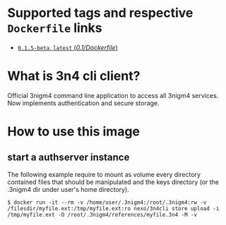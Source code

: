 # Supported tags and respective `Dockerfile` links

-	[`0.1.5-beta`, `latest` (*0.1/Dockerfile*)](https://github.com/nexocrew/docker_3nigm4_3n4cli/0.1/Dockerfile)

# What is 3n4 cli client?
Official 3nigm4 command line application to access all 3nigm4 services. Now implements authentication and secure storage.

# How to use this image

## start a authserver instance

The following example require to mount as volume every directory contained files that should be manipulated and the keys directory (or the .3nigm4 dir under user's home directory).

```console
$ docker run -it --rm -v /home/user/.3nigm4:/root/.3nigm4:rw -v /filesdir/myfile.ext:/tmp/myfile.ext:ro nexo/3n4cli store upload -i /tmp/myfile.ext -O /root/.3nigm4/references/myfile.3n4 -M -v
```
